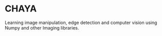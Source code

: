 # CHAYA

Learning image manipulation, edge detection and computer vision using Numpy and other Imaging libraries.
